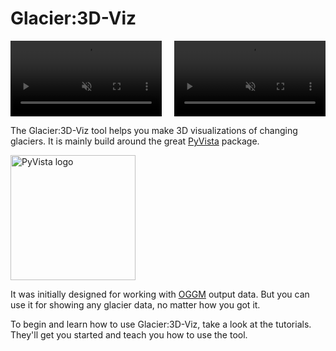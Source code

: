 # Glacier:3D-Viz

<div style="display: flex; justify-content: space-between;">
  <video autoplay muted loop controls width="48%">
    <source src="https://raw.githubusercontent.com/OGGM/glacier3dviz/main/_static/aletsch_oggm.mp4" type="video/mp4">
    Your browser does not support the video tag.
  </video>
  <video autoplay muted loop controls width="48%">
    <source src="https://raw.githubusercontent.com/OGGM/glacier3dviz/main/_static/karakoram_oggm.mp4" type="video/mp4">
    Your browser does not support the video tag.
  </video>
</div>

The Glacier:3D-Viz tool helps you make 3D visualizations of changing glaciers. It is mainly build around the great [PyVista](https://github.com/pyvista/pyvista) package.

<img src="https://docs.pyvista.org/version/stable/_static/pyvista_logo_sm.png" alt="PyVista logo" width="200"/>

It was initially designed for working with [OGGM](https://github.com/OGGM/oggm) output data. But you can use it for showing any glacier data, no matter how you got it.

To begin and learn how to use Glacier:3D-Viz, take a look at the tutorials. They'll get you started and teach you how to use the tool.
